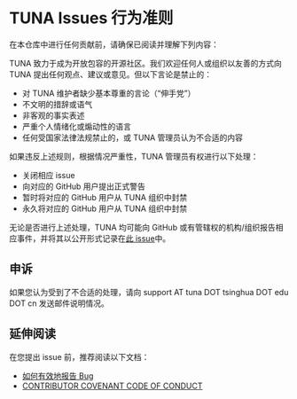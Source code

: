 # TUNA Issues 行为准则

在本仓库中进行任何贡献前，请确保已阅读并理解下列内容：

TUNA 致力于成为开放包容的开源社区。我们欢迎任何人或组织以友善的方式向 TUNA 提出任何观点、建议或意见。但以下言论是禁止的：

* 对 TUNA 维护者缺少基本尊重的言论（“伸手党”）
* 不文明的措辞或语气
* 非客观的事实表述
* 严重个人情绪化或煽动性的语言
* 任何受国家法律法规禁止的，或 TUNA 管理员认为不合适的内容

如果违反上述规则，根据情况严重性，TUNA 管理员有权进行以下处理：

* 关闭相应 issue
* 向对应的 GitHub 用户提出正式警告
* 暂时将对应的 GitHub 用户从 TUNA 组织中封禁
* 永久将对应的 GitHub 用户从 TUNA 组织中封禁

无论是否进行上述处理，TUNA 均可能向 GitHub 或有管辖权的机构/组织报告相应事件，并将其以公开形式记录在[此 issue](https://github.com/tuna/issues/issues/1399)中。

## 申诉

如果您认为受到了不合适的处理，请向 support AT tuna DOT tsinghua DOT edu DOT cn 发送邮件说明情况。

## 延伸阅读

在您提出 issue 前，推荐阅读以下文档：

* [如何有效地报告 Bug](https://www.chiark.greenend.org.uk/~sgtatham/bugs-cn.html)
* [CONTRIBUTOR COVENANT CODE OF CONDUCT](https://www.contributor-covenant.org/version/2/0/code_of_conduct/)
